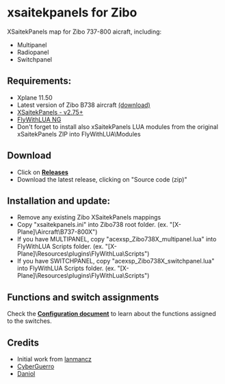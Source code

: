 # xsaitekpanels for Zibo
XSaitekPanels map for Zibo 737-800 aicraft, including:
- Multipanel
- Radiopanel
- Switchpanel

## Requirements:
- Xplane 11.50
- Latest version of Zibo B738 aircraft [(download)](https://drive.google.com/drive/folders/0B-tdl3VvPeOOYm12Wm80V04wdDQ)
- [XSaitekPanels - v2.75+](https://forums.x-plane.org/index.php?/files/file/14646-xsaitekpanels-linwinmac3264/)
- [FlyWithLUA NG](https://forums.x-plane.org/index.php?/files/file/38445-flywithlua-ng-next-generation-edition-for-x-plane-11-win-lin-mac/)
- Don't forget to install also xSaitekPanels LUA modules from the original xSaitekPanels ZIP into FlyWithLUA\Modules

## Download
- Click on **[Releases](https://github.com/daniol/xsaitekpanels-zibo/releases)**
- Download the latest release, clicking on "Source code (zip)"

## Installation and update:
- Remove any existing Zibo XSaitekPanels mappings
- Copy "xsaitekpanels.ini" into Zibo738 root folder. (ex. "[X-Plane]\Aircraft\B737-800X\")
- If you have MULTIPANEL, copy "acexsp_Zibo738X_multipanel.lua" into FlyWithLUA Scripts folder. (ex. "[X-Plane]\Resources\plugins\FlyWithLua\Scripts\")
- If you have SWITCHPANEL, copy "acexsp_Zibo738X_switchpanel.lua" into FlyWithLUA Scripts folder. (ex. "[X-Plane]\Resources\plugins\FlyWithLua\Scripts\")

## Functions and switch assignments
Check the **[Configuration document](Configuration.md)** to learn about the functions assigned to the switches.

## Credits
- Initial work from [lanmancz](https://forums.x-plane.org/index.php?/profile/372101-lanmancz/)
- [CyberGuerro](https://forums.x-plane.org/index.php?/profile/580204-cyberguerro/)
- [Daniol](https://github.com/daniol)
